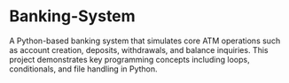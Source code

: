 # Banking-System
A Python-based banking system that simulates core ATM operations such as account creation, deposits, withdrawals, and balance inquiries. This project demonstrates key programming concepts including loops, conditionals, and file handling in Python.
